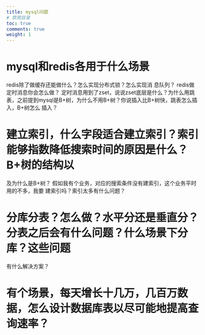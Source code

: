 ```yaml
---
title: mysql问题
# 禁用目录
toc: true
comments: true
weight: 1
---
```


# mysql和redis各用于什么场景
redis除了做缓存还能做什么？怎么实现分布式锁？怎么实现消
息队列？ redis做定时消息你会怎么做？ 定时消息用到了zset，说说zset底层是什么？为什么用跳
表，之前提到mysql是B+树，为什么不用B+树？你说插入比B+树快，跳表怎么插入，B+树怎么
插入？


# 建立索引，什么字段适合建立索引？索引能够指数降低搜索时间的原因是什么？B+树的结构以
及为什么是B+树？ 假如我有个业务，对应的搜索条件没有建索引，这个业务平时用的不多，我要
建索引吗？索引太多有什么问题？

# 分库分表？怎么做？水平分还是垂直分？分表之后会有什么问题？什么场景下分库？这些问题
有什么解决方案？

# 有个场景，每天增长十几万，几百万数据，怎么设计数据库表以尽可能地提高查询速率？
